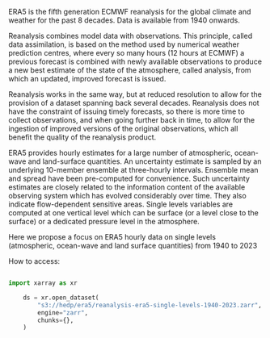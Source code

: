 ERA5 is the fifth generation ECMWF reanalysis for the global climate and weather for the past 8 decades.
Data is available from 1940 onwards.

Reanalysis combines model data with observations.
This principle, called data assimilation, is based on the method used by numerical
weather prediction centres, where every so many hours (12 hours at ECMWF) a previous
forecast is combined with newly available observations to produce
a new best estimate of the state of the atmosphere, called analysis, from which an updated,
improved forecast is issued.

Reanalysis works in the same way, but at reduced resolution
to allow for the provision of a dataset spanning back several decades.
Reanalysis does not have the constraint of issuing timely forecasts,
so there is more time to collect observations, and when going further back in time,
to allow for the ingestion of improved versions of the original observations,
which all benefit the quality of the reanalysis product.

ERA5 provides hourly estimates for a large number of atmospheric,
ocean-wave and land-surface quantities. An uncertainty estimate is sampled by an underlying
10-member ensemble at three-hourly intervals. Ensemble mean and spread have been pre-computed for convenience.
Such uncertainty estimates are closely related to the information content of the available observing system
which has evolved considerably over time. They also indicate flow-dependent sensitive areas.
Single levels variables are computed at one vertical level which can be surface (or a level close to the
surface) or a dedicated pressure level in the atmosphere.

Here we propose a focus on ERA5 hourly data on single levels (atmospheric, ocean-wave and land surface quantities) from 1940 to 2023

How to access:

```python

import xarray as xr

    ds = xr.open_dataset(
        "s3://hedp/era5/reanalysis-era5-single-levels-1940-2023.zarr",
        engine="zarr",
        chunks={},
    )
```